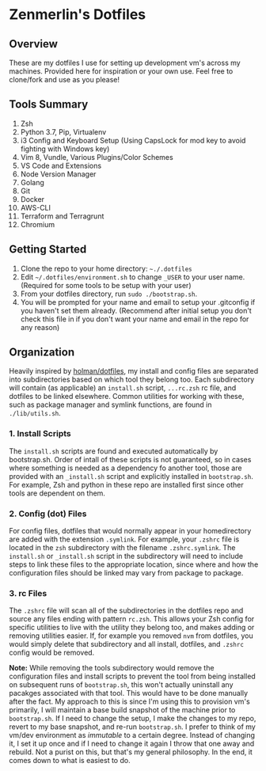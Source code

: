 # Zenmerlin's Dotfiles
## Overview
These are my dotfiles I use for setting up development vm's across my machines. 
Provided here for inspiration or your own use. Feel free to clone/fork and use 
as you please!

## Tools Summary
1. Zsh
2. Python 3.7, Pip, Virtualenv
3. i3 Config and Keyboard Setup (Using CapsLock for mod key to avoid fighting with Windows key)
4. Vim 8, Vundle, Various Plugins/Color Schemes
5. VS Code and Extensions
6. Node Version Manager
7. Golang
8. Git
9. Docker
10. AWS-CLI
11. Terraform and Terragrunt
12. Chromium

## Getting Started
1. Clone the repo to your home directory: `~./.dotfiles`
2. Edit `~/.dotfiles/environment.sh` to change `_USER` to your user name.
(Required for some tools to be setup with your user)
3. From your dotfiles directory, run `sudo ./bootstrap.sh`.
4. You will be prompted for your name and email to setup your .gitconfig if you 
haven't set them already. (Recommend after initial setup you don't check this
file in if you don't want your name and email in the repo for any reason)

## Organization
Heavily inspired by [holman/dotfiles](http://zachholman.com/2010/08/dotfiles-are-meant-to-be-forked/), my install and config files are separated
into subdirectories based on which tool they belong too. Each subdirectory will
contain (as applicable) an `install.sh` script, `...rc.zsh` rc file, and
dotfiles to be linked elsewhere. Common utilities for working with these, such
as package manager and symlink functions, are found in `./lib/utils.sh`.

### 1. Install Scripts

The `install.sh` scripts are found and executed automatically by bootstrap.sh.
Order of intall of these scripts is not guaranteed, so in cases where something
is needed as a dependency fo another tool, those are provided with an
`_install.sh` script and explicitly installed in `bootstrap.sh`. For example,
Zsh and python in these repo are installed first since other tools are dependent
on them. 

### 2. Config (dot) Files
For config files, dotfiles that would normally appear in your homedirectory are
added with the extension `.symlink`. For example, your `.zshrc` file is located
in the `zsh` subdirectory with the filename `.zshrc.symlink`. The `install.sh`
or `_install.sh` script in the subdirectory will need to include steps to link
these files to the appropriate location, since where and how the configuration
files should be linked may vary from package to package.

### 3. rc Files

The `.zshrc` file will scan all of the subdirectories in the dotfiles repo and
source any files ending with pattern `rc.zsh`. This allows your Zsh config for
specific utilities to live with the utility they belong too, and makes adding or
removing utilities easier. If, for example you removed `nvm` from dotfiles, you
would simply delete that subdirectory and all install, dotfiles, and `.zshrc`
config would be removed.

**Note:** While removing the tools subdirectory would remove the configuration
files and install scripts to prevent the tool from being installed on subsequent
runs of `bootstrap.sh`, this won't actually uninstall any pacakges associated
with that tool. This would have to be done manually after the fact. My approach
to this is since I'm using this to provision vm's primarily, I will maintain a
base build snapshot of the machine prior to `bootstrap.sh`. If I need to change
the setup, I make the changes to my repo, revert to my base snapshot, and re-run
`bootstrap.sh`. I prefer to think of my vm/dev environment as *immutable* to a 
certain degree. Instead of changing it, I set it up once and if I need to change
it again I throw that one away and rebuild. Not a purist on this, but that's my
general philosophy. In the end, it comes down to what is easiest to do.


